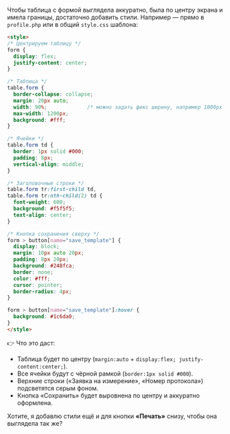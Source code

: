 Чтобы таблица с формой выглядела аккуратно, была по центру экрана и имела границы, достаточно добавить стили.
Например — прямо в `profile.php` или в общий `style.css` шаблона:

```html
<style>
/* Центрируем таблицу */
form {
  display: flex;
  justify-content: center;
}

/* Таблица */
table.form {
  border-collapse: collapse;
  margin: 20px auto;
  width: 90%;             /* можно задать фикс ширину, например 1000px */
  max-width: 1200px;
  background: #fff;
}

/* Ячейки */
table.form td {
  border: 1px solid #000;
  padding: 8px;
  vertical-align: middle;
}

/* Заголовочные строки */
table.form tr:first-child td,
table.form tr:nth-child(2) td {
  font-weight: 600;
  background: #f5f5f5;
  text-align: center;
}

/* Кнопка сохранения сверху */
form > button[name="save_template"] {
  display: block;
  margin: 10px auto 20px;
  padding: 8px 20px;
  background: #248fca;
  border: none;
  color: #fff;
  cursor: pointer;
  border-radius: 4px;
}

form > button[name="save_template"]:hover {
  background: #1c6da0;
}
</style>
```

👉 Что это даст:

* Таблица будет по центру (`margin:auto` + `display:flex; justify-content:center;`).
* Все ячейки будут с чёрной рамкой (`border:1px solid #000`).
* Верхние строки («Заявка на измерение», «Номер протокола») подсветятся серым фоном.
* Кнопка «Сохранить» будет выровнена по центру и аккуратно оформлена.

Хотите, я добавлю стили ещё и для кнопки **«Печать»** снизу, чтобы она выглядела так же?
